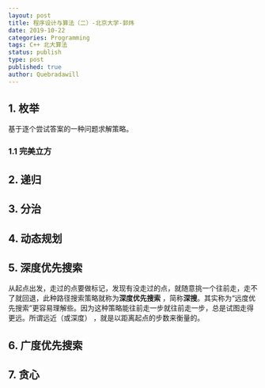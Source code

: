 ```yaml
---
layout: post
title: 程序设计与算法（二）-北京大学-郭炜
date: 2019-10-22
categories: Programming
tags: C++ 北大算法
status: publish
type: post
published: true
author: Quebradawill
---
```


## 1. 枚举

基于逐个尝试答案的一种问题求解策略。

### 1.1 完美立方

## 2. 递归



## 3. 分治



## 4. 动态规划



## 5. 深度优先搜索

从起点出发，走过的点要做标记，发现有没走过的点，就随意挑一个往前走，走不了就回退，此种路径搜索策略就称为**深度优先搜索** ，简称**深搜**。其实称为“远度优先搜索”更容易理解些。因为这种策略能往前走一步就往前走一步，总是试图走得更远。所谓远近（或深度） ，就是以距离起点的步数来衡量的。  



## 6. 广度优先搜索



## 7. 贪心